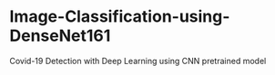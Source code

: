 # Image-Classification-using-DenseNet161
Covid-19 Detection with Deep Learning using CNN pretrained model
